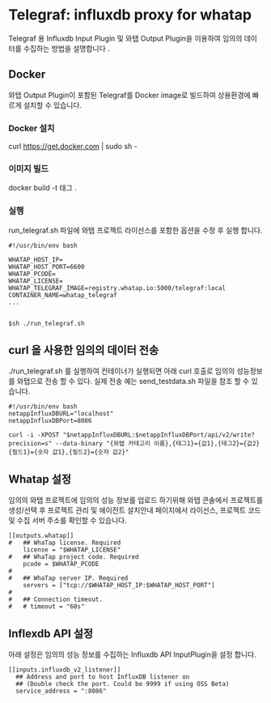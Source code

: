 # Telegraf: influxdb proxy for whatap 


Telegraf 용 Influxdb Input Plugin 및 와탭 Output Plugin을 이용하여 임의의 데이터를 수집하는 방법을 설명합니다 .

## Docker

와탭 Output Plugin이 포함된 Telegraf를 Docker image로 빌드하여 상용환경에 빠르게 설치할 수 있습니다.
### Docker 설치
curl https://get.docker.com | sudo sh -

### 이미지 빌드
docker build -t 태그 .
### 실행
run_telegraf.sh 파일에 와탭 프로젝트 라이선스를 포함한 옵션을 수정 후 실행 합니다.
```
#!/usr/bin/env bash

WHATAP_HOST_IP=
WHATAP_HOST_PORT=6600
WHATAP_PCODE=
WHATAP_LICENSE=
WHATAP_TELEGRAF_IMAGE=registry.whatap.io:5000/telegraf:local
CONTAINER_NAME=whatap_telegraf
...


$sh ./run_telegraf.sh
```

## curl 을 사용한 임의의 데이터 전송
./run_telegraf.sh 를 실행하여 컨테이너가 실행되면 아래 curl 호출로 임의의 성능정보를 와탭으로 전송 할 수 있다. 실제 전송 예는 send_testdata.sh 파일을 참조 할 수 있습니다.

```
#!/usr/bin/env bash
netappInfluxDBURL="localhost"
netappInfluxDBPort=8086

curl -i -XPOST "$netappInfluxDBURL:$netappInfluxDBPort/api/v2/write?precision=s" --data-binary "{와탭 카테고리 이름},{태그1}={값1},{태그2}={값2} {필드1}={숫자 값1},{필드2}={숫자 값2}"
```

## Whatap 설정

임의의 와탭 프로젝트에 임의의 성능 정보를 업로드 하기위해 와탭 콘솔에서 프로젝트를 생성/선택 후 프로젝트 관리 및 에이전트 설치안내 페이지에서 라이선스, 프로젝트 코드 및 수집 서버 주소를 확인할 수 있습니다. 

```
[[outputs.whatap]]
#   ## WhaTap license. Required
    license = "$WHATAP_LICENSE"
#   ## WhaTap project code. Required
    pcode = $WHATAP_PCODE
#
#   ## WhaTap server IP. Required
    servers = ["tcp://$WHATAP_HOST_IP:$WHATAP_HOST_PORT"]
#
#   ## Connection timeout.
#   # timeout = "60s"
```


## Inflexdb API 설정

아래 설정은 임의의 성능 정보를 수집하는 Influxdb API InputPlugin을 설정 합니다.

```
[[inputs.influxdb_v2_listener]]
  ## Address and port to host InfluxDB listener on
  ## (Double check the port. Could be 9999 if using OSS Beta)
  service_address = ":8086"
```

 